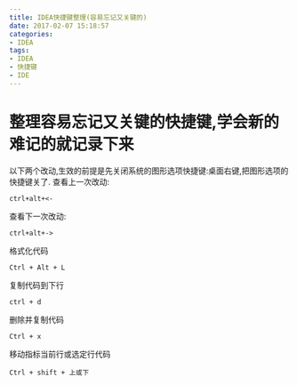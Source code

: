 ```yaml
---
title: IDEA快捷键整理(容易忘记又关键的)
date: 2017-02-07 15:18:57
categories:
- IDEA
tags:
- IDEA
- 快捷键
- IDE
---
```


# 整理容易忘记又关键的快捷键,学会新的难记的就记录下来

以下两个改动,生效的前提是先关闭系统的图形选项快捷键:桌面右键,把图形选项的快捷键关了.
查看上一次改动:
```
ctrl+alt+<-
```
查看下一次改动:
```
ctrl+alt+->
```

格式化代码
```
Ctrl + Alt + L
```
复制代码到下行
```
ctrl + d
```
删除并复制代码
```
Ctrl + x
```
移动指标当前行或选定行代码
```
Ctrl + shift + 上或下
```
